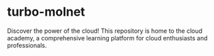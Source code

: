 # turbo-molnet
Discover the power of the cloud! This repository is home to the cloud academy, a comprehensive learning platform for cloud enthusiasts and professionals.
